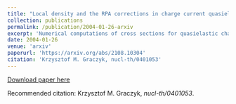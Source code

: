 ```yaml
---
title: "Local density and the RPA corrections in charge current quasielastic neutrino on oxygen, argon and iron scattering"
collection: publications
permalink: /publication/2004-01-26-arxiv
excerpt: 'Numerical computations of cross sections for quasielastic charge current scattering of neutrino on Oxygen, Argon and Iron in Local Density Approximation (LDA) are presented. We consider processes for a few GeV neutrino energy. We include corrections from nucleon re-interaction in nucleus described by relativistic Random Phase Approximation (RPA). We adopt the relativistic Fermi gas model of nucleus with and without taking into account the effective mass of nucleons.'
date: 2004-01-26
venue: 'arxiv'
paperurl: 'https://arxiv.org/abs/2108.10304'
citation: 'Krzysztof M. Graczyk, nucl-th/0401053'
---
```


[Download paper here](https://arxiv.org/pdf/nucl-th/0401053)

Recommended citation: Krzysztof M. Graczyk, <i>nucl-th/0401053</i>.
